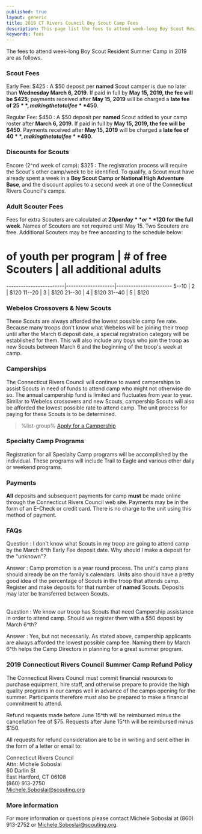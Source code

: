 ```yaml
---
published: true
layout: generic
title: 2019 CT Rivers Council Boy Scout Camp Fees
description: This page list the fees to attend week-long Boy Scout Resident Summer Camp in 2019 at Connecticut Rivers Council Scout Camps.
keywords: fees
---
```


The fees to attend week-long Boy Scout Resident Summer Camp in 2019 are as follows.

### Scout Fees

Early Fee: $425
: A $50 deposit per **named** Scout camper is due no later than **Wednesday March 6, 2019**.
  If paid in full by **May 15, 2019, the fee will be $425**; payments received
  after **May 15, 2019** will be charged a **late fee of $25**, making the total fee
  **$450**.

Regular Fee: $450
: A $50 deposit per **named** Scout added to your camp roster after
  **March 6, 2019**. If paid in full by **May 15, 2019, the fee will be $450**.
  Payments received after **May 15, 2019** will be charged a **late fee of $40**,
  making the total fee **$490**.

### Discounts for Scouts

Encore (2^nd week of camp): $325
: The registration process will require the Scout's other camp/week to be
  identified. To qualify, a Scout must have already spent a week in a
  **Boy Scout Camp or National High Adventure Base**, and the discount applies to a
  second week at one of the Connecticut Rivers Council's camps.

### Adult Scouter Fees

Fees for extra Scouters are calculated at **$20 per day** or **$120 for the full week**. Names of
Scouters are not required until May 15. Two Scouters are free. Additional
Scouters may be free according to the schedule below:

 # of youth per program | # of free Scouters | all additional adults
------------------------|--------------------|-----------------------
  5--10                 | 2                  | $120
 11--20                 | 3                  | $120
 21--30                 | 4                  | $120
 31--40                 | 5                  | $120

### Webelos Crossovers & New Scouts

These Scouts are always afforded the lowest possible camp fee rate. Because
many troops don't know what Webelos will be joining their troop until after the
March 6 deposit date, a special registration category will be established for
them. This will also include any boys who join the troop as new Scouts between
March 6 and the beginning of the troop's week at camp.

### Camperships

The Connecticut Rivers Council will continue to award camperships to assist 
Scouts in need of funds to attend camp who might not otherwise do so. The annual
 campership fund is limited and fluctuates from year to year. Similar to Webelos
 crossovers and new Scouts, campership Scouts will also be afforded the lowest 
possible rate to attend camp. The unit process for paying for these Scouts is to
 be determined.

> %list-group%
> <a href="{{ site.url }}/boy-scouts/fees/camperships/" class="list-group-item">Apply for a Campership</a>

### Specialty Camp Programs

Registration for all Specialty Camp programs will be accomplished by the
individual. These programs will include Trail to Eagle and various other daily 
or weekend programs.

### Payments

**All** deposits and subsequent payments for camp **must** be made online
through the Connecticut Rivers Council web site.
Payments may be in the form of an E-Check or credit card. There is no charge to
the unit using this method of payment.

### FAQs

Question
: I don't know what Scouts in my troop are going to attend camp by the March
6^th Early Fee deposit date. Why should I make a deposit for the "unknown"?

Answer
: Camp promotion is a year round process. The unit's camp plans should already
  be on the family's calendars. Units also should have a pretty good idea of
  the percentage of Scouts in the troop that attends camp. Register and make
  deposits for that number of **named** Scouts. Deposits may later be
  transferred between Scouts.

<br/>
Question
: We know our troop has Scouts that need Campership assistance in order to
  attend camp. Should we register them with a $50 deposit by March 6^th?

Answer
: Yes, but not necessarily. As stated above, campership applicants are always
  afforded the lowest possible camp fee. Naming them by March 6^th helps the Camp
  Directors in planning for a great summer program.

### 2019 Connecticut Rivers Council Summer Camp Refund Policy

The Connecticut Rivers Council must commit financial resources to purchase
equipment, hire staff, and otherwise prepare to provide the high quality
programs in our camps well in advance of the camps opening for the summer. Participants therefore
must also be prepared to make a financial commitment to attend.

Refund requests made before
June 15^th will be reimbursed minus the cancellation fee of $75. Requests after June 15^th
will be reimbursed minus $150.

All requests for refund consideration are to be in writing and sent either in
the form of a letter or email to:

Connecticut Rivers Council<br>
Attn: Michele Soboslai<br>
60 Darlin St<br>
East Hartford, CT 06108<br>
(860) 913-2750<br>
[Michele.Soboslai@scouting.org](mailto:Michele.Soboslai@scouting.org)

### More information

For more information or questions please contact Michele Soboslai at (860) 913-2752 or [Michele.Soboslai@scouting.org](mailto:Michele.Soboslai@scouting.org).
